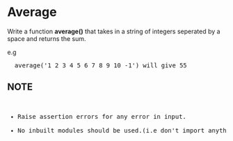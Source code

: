 <h1>Average</h1>
<p>
  Write a function <strong>average()</strong> that takes in a <bold>string of integers seperated by a space</bold> and <bold>returns the sum.</bold>
</p>
<p>e.g</p>
<pre>
  average('1 2 3 4 5 6 7 8 9 10 -1') will give 55
</pre>
<h2>NOTE</h2>
<pre>
<ul>
<li>Raise assertion errors for any error in input.</li>
<li>No inbuilt modules should be used.(i.e don't import anything)</li>
</ul>
</pre>
